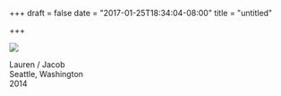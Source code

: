 +++
draft = false
date = "2017-01-25T18:34:04-08:00"
title = "untitled"

+++

![](https://d17enza3bfujl8.cloudfront.net/22390013.jpg)

Lauren / Jacob<br>
Seattle, Washington<br>
2014
